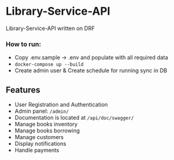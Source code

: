# Library-Service-API

Library-Service-API written on DRF


### How to run:
- Copy .env.sample -> .env and populate with all required data
- `docker-compose up --build`
- Create admin user & Create schedule for running sync in DB


## Features

- User Registration and Authentication
- Admin panel: `/admin/`
- Documentation is located at `/api/doc/swagger/`
- Manage books inventory 
- Manage books borrowing 
- Manage customers 
- Display notifications 
- Handle payments
